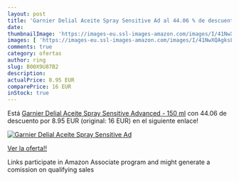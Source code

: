 ```yaml
---
layout: post
title: 'Garnier Delial Aceite Spray Sensitive Ad al 44.06 % de descuento'
date: 
thumbnailImage: 'https://images-eu.ssl-images-amazon.com/images/I/41NwXQAgksL._SL200_.jpg'
images: [ 'https://images-eu.ssl-images-amazon.com/images/I/41NwXQAgksL._SL200_.jpg' ]
comments: true
category: ofertas
author: ring
slug: B00X9U87B2
description:
actualPrice: 8.95 EUR
comparePrice: 16 EUR
inStock: true
---
```


Está [Garnier Delial Aceite Spray Sensitive Advanced - 150 ml](https://www.amazon.es/dp/B00X9U87B2/?tag=tolees-21) con 44.06 de descuento por 8.95 EUR (original: 16 EUR) en el siguiente enlace!

[![Garnier Delial Aceite Spray Sensitive Ad](https://images-eu.ssl-images-amazon.com/images/I/41NwXQAgksL._SL200_.jpg)](https://www.amazon.es/dp/B00X9U87B2/?tag=tolees-21)

[Ver la oferta!!](https://www.amazon.es/dp/B00X9U87B2/?tag=tolees-21)

Links participate in Amazon Associate program and might generate a comission on qualifying sales


